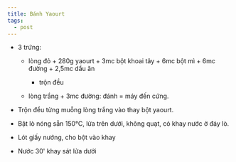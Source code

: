 ```yaml
---
title: Bánh Yaourt
tags:
  - post
---
```

* 3 trứng:

  * lòng đỏ + 280g yaourt + 3mc bột khoai tây + 6mc bột mì + 6mc đường + 2,5mc dầu ăn

    * trộn đều
  * lòng trắng + 3mc đường: đánh = máy đến cứng.
* Trộn đều từng muỗng lòng trắng vào thay bột yaourt.
* Bật lò nóng sẵn 150°C, lửa trên dưới, không quạt, có khay nước ở đáy lò.
* Lót giấy nướng, cho bột vào khay
* Nước 30' khay sát lửa dưới
